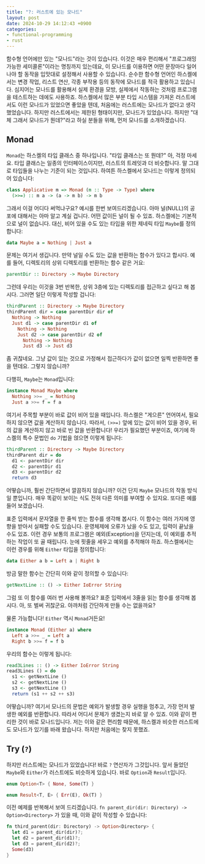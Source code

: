 ```yaml
---
title: "?: 러스트에 있는 모나드"
layout: post
date: 2024-10-29 14:12:43 +0900
categories:
- functional-programming
- rust
---
```

함수형 언어에만 있는 "모나드"라는 것이 있습니다. 이것은 매우 편리해서 "프로그래밍 가능한 세미콜론"이라는 명칭까지 있는데요, 이 모나드를 이용하면 어떤 문장마다 일어나야 할 동작을 입맛대로 설정해서 사용할 수 있습니다. 
순수한 함수형 언어인 하스켈에서는 변경 작업, 리스트 연산, 각종 부작용 등의 동작에 모나드를 적극 활용하고 있습니다. 심지어는 모나드를 활용해서 실제 환경을 모방, 실제에서 작동하는 것처럼 프로그램을 테스트하는 데에도 사용하죠. 
하스켈에서 많은 부분 타입 시스템을 가져온 러스트에서도 이런 모나드가 있었으면 좋았을 텐데, 처음에는 러스트에는 모나드가 없다고 생각했었습니다. 하지만 러스트에서는 제한된 형태이지만, 모나드가 있었습니다. 
하지만 "대체 그래서 모나드가 뭔데?"라고 하실 분들을 위해, 먼저 모나드를 소개하겠습니다.

## Monad
`Monad`는 하스켈의 타입 클래스 중 하나입니다. "타입 클래스는 또 뭔데?" 아, 걱정 마세요. 타입 클래스는 일종의 인터페이스이지만, 러스트의 트레잇과 더 비슷합니다. 말 그대로 타입들을 나누는 기준이 되는 것입니다. 
하여튼 하스켈에서 모나드는 이렇게 정의되어 있습니다:
```haskell
class Applicative m => Monad (m :: Type -> Type) where
  (>>=) :: m a -> (a -> m b) -> m b
```
그래서 이걸 어디다 써먹냐구요? 예시를 한번 보여드리겠습니다. 아마 널(NULL)의 공포에 대해서는 아마 알고 계실 겁니다. 어떤 값이든 널이 될 수 있죠. 하스켈에는 기본적으로 널이 없습니다. 
대신, 비어 있을 수도 있는 타입을 위한 제네릭 타입 `Maybe`를 정의합니다:
```haskell
data Maybe a = Nothing | Just a
```
문제는 여기서 생깁니다. 만약 널일 수도 있는 값을 반환하는 함수가 있다고 합시다. 예를 들어, 디렉토리의 상위 디렉토리를 반환하는 함수 같은 거요:
```haskell
parentDir :: Directory -> Maybe Directory
```
그런데 우리는 이것을 3번 반복한, 상위 3층에 있는 디렉토리를 접근하고 싶다고 해 봅시다. 그러면 일단 이렇게 작성할 겁니다:
```haskell
thirdParent :: Directory -> Maybe Directory
thirdParent dir = case parentDir dir of
  Nothing -> Nothing
  Just d1 -> case parentDir d1 of
    Nothing -> Nothing
    Just d2 -> case parentDir d2 of
      Nothing -> Nothing
      Just d3 -> Just d3
```
좀 귀찮네요. 그냥 값이 있는 것으로 가정해서 접근하다가 값이 없으면 일찍 반환하면 좋을 텐데요. 그렇지 않습니까?

다행히, `Maybe`는 `Monad`입니다:
```haskell
instance Monad Maybe where
  Nothing >>= _ = Nothing
  Just a >>= f = f a
```
여기서 주목할 부분이 바로 값이 비어 있을 때입니다. 하스켈은 "게으른" 언어여서, 필요하지 않으면 값을 계산하지 않습니다. 따라서, `(>>=)` 앞에 있는 값이 비어 있을 경우, 뒤의 값을 계산하지 않고 바로 빈 값을 반환합니다! 
우리가 필요했던 부분이죠, 여기에 하스켈의 특수 문법인 `do` 기법을 얹으면 이렇게 됩니다:
```haskell
thirdParent :: Directory -> Maybe Directory
thirdParent dir = do
  d1 <- parentDir dir
  d2 <- parentDir d1
  d3 <- parentDir d2
  return d3
```
어떻습니까, 훨씬 간단하면서 깔끔하지 않습니까? 이건 단지 `Maybe` 모나드의 작동 방식일 뿐입니다. 매우 똑같이 보이는 식도 전혀 다른 의미를 부여할 수 있지요. 또다른 예를 들어 보겠습니다.

표준 입력에서 문자열을 한 줄씩 받는 함수를 생각해 봅시다. 이 함수는 여러 가지에 영향을 받아서 실패할 수도 있습니다. 운영체제에 오류가 났을 수도 있고, 입력이 끝났을 수도 있죠. 이런 경우 보통의 프로그램은 예외(Exception)을 던지는데, 이 예외를 추적하는 작업이 또 골 때립니다. 눈에 핏줄을 세우고 예외를 추적해야 하죠. 하스켈에서는 이런 경우를 위해 `Either` 타입을 정의합니다:
```haskell
data Either a b = Left a | Right b
```
방금 말한 함수는 간단히 이와 같이 정의할 수 있습니다:
```haskell
getNextLine :: () -> Either IoError String
```
그럼 또 이 함수를 여러 번 사용해 볼까요? 표준 입력에서 3줄을 읽는 함수를 생각해 봅시다. 아, 또 벌써 귀찮군요. 아까처럼 간단하게 만들 수는 없을까요?

물론 가능합니다! `Either` 역시 `Monad`거든요!
```haskell
instance Monad (Either a) where
  Left a >>= _ = Left a
  Right b >>= f = f b
```
우리의 함수는 이렇게 됩니다:
```haskell
read3Lines :: () -> Either IoError String
read3Lines () = do
  s1 <- getNextLine ()
  s2 <- getNextLine ()
  s3 <- getNextLine ()
  return (s1 ++ s2 ++ s3)
```
어떻습니까? 여기서 모나드의 문법은 예외가 발생할 경우 실행을 멈추고, 가장 먼저 발생한 예외를 반환합니다. 따라서 어디서 문제가 생겼는지 바로 알 수 있죠. 이와 같이 편리한 것이 바로 모나드입니다. 
저는 이와 같은 편리함 때문에, 하스켈과 비슷한 러스트에도 모나드가 있기를 바래 왔습니다. 하지만 처음에는 찾지 못했죠.

## Try (`?`)
하지만 러스트에는 모나드가 있었습니다! 바로 `?` 연산자가 그것입니다. 앞서 들었던 `Maybe`와 `Either`가 러스트에도 비슷하게 있습니다. 바로 `Option`과 `Result`입니다.
```rust
enum Option<T> { None, Some(T) }

enum Result<T, E> { Err(E), Ok(T) }
```
이전 예제를 반복해서 보여 드리겠습니다. `fn parent_dir(dir: Directory) -> Option<Directory>` 가 있을 때, 이와 같이 작성할 수 있습니다:
```rust
fn third_parent(dir: Directory) -> Option<Directory> {
  let d1 = parent_dir(dir)?;
  let d2 = parent_dir(d1)?;
  let d3 = parent_dir(d2)?;
  Some(d3)
}
```
